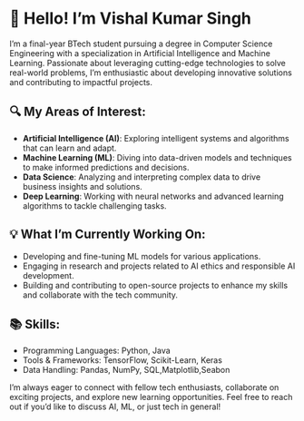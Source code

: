 # 👋 Hello! I’m Vishal Kumar Singh
I’m a final-year BTech student pursuing a degree in Computer Science Engineering with a specialization in Artificial Intelligence and Machine Learning. Passionate about leveraging cutting-edge technologies to solve real-world problems, I’m enthusiastic about developing innovative solutions and contributing to impactful projects.

## 🔍 My Areas of Interest:
- **Artificial Intelligence (AI)**: Exploring intelligent systems and algorithms that can learn and adapt.
- **Machine Learning (ML)**: Diving into data-driven models and techniques to make informed predictions and decisions.
- **Data Science**: Analyzing and interpreting complex data to drive business insights and solutions.
- **Deep Learning**: Working with neural networks and advanced learning algorithms to tackle challenging tasks.

## 💡 What I’m Currently Working On:
- Developing and fine-tuning ML models for various applications.
- Engaging in research and projects related to AI ethics and responsible AI development.
- Building and contributing to open-source projects to enhance my skills and collaborate with the tech community.

## 📚 Skills:
- Programming Languages: Python, Java
- Tools & Frameworks: TensorFlow, Scikit-Learn, Keras
- Data Handling: Pandas, NumPy, SQL,Matplotlib,Seabon



I’m always eager to connect with fellow tech enthusiasts, collaborate on exciting projects, and explore new learning opportunities. Feel free to reach out if you’d like to discuss AI, ML, or just tech in general!
